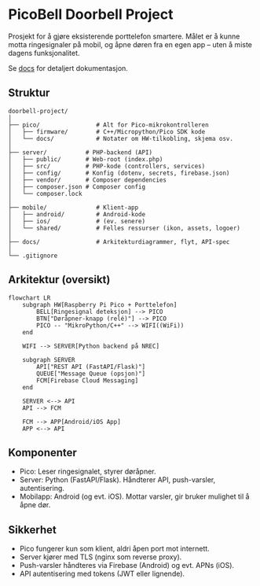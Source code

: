 # PicoBell Doorbell Project

Prosjekt for å gjøre eksisterende porttelefon smartere.   Målet er å kunne motta ringesignaler på mobil, og åpne døren fra en egen app – uten å miste dagens funksjonalitet.  

Se [docs](docs/) for detaljert dokumentasjon.

## Struktur

    doorbell-project/
    │
    ├── pico/                # Alt for Pico-mikrokontrolleren
    │   ├── firmware/        # C++/Micropython/Pico SDK kode
    │   └── docs/            # Notater om HW-tilkobling, skjema osv.
    │
    ├── server/           # PHP-backend (API)
    │   ├── public/       # Web-root (index.php)
    │   ├── src/          # PHP-kode (controllers, services)
    │   ├── config/       # Konfig (dotenv, secrets, firebase.json)
    │   ├── vendor/       # Composer dependencies
    │   ├── composer.json # Composer config
    │   └── composer.lock
    │
    ├── mobile/              # Klient-app
    │   ├── android/         # Android-kode
    │   ├── ios/             # (ev. senere)
    │   └── shared/          # Felles ressurser (ikon, assets, logoer)
    │
    ├── docs/                # Arkitekturdiagrammer, flyt, API-spec
    │
    └── .gitignore


## Arkitektur (oversikt)

```mermaid
flowchart LR
    subgraph HW[Raspberry Pi Pico + Porttelefon]
        BELL[Ringesignal deteksjon] --> PICO
        BTN["Døråpner-knapp (relé)"] --> PICO
        PICO -- "MikroPython/C++" --> WIFI((WiFi))
    end

    WIFI --> SERVER[Python backend på NREC]

    subgraph SERVER
        API["REST API (FastAPI/Flask)"]
        QUEUE["Message Queue (opsjon)"]
        FCM[Firebase Cloud Messaging]
    end

    SERVER <--> API
    API --> FCM

    FCM --> APP[Android/iOS App]
    APP <--> API
```

## Komponenter

* Pico: Leser ringesignalet, styrer døråpner.
* Server: Python (FastAPI/Flask). Håndterer API, push-varsler, autentisering.
* Mobilapp: Android (og evt. iOS). Mottar varsler, gir bruker mulighet til å åpne dør.

## Sikkerhet

* Pico fungerer kun som klient, aldri åpen port mot internett.
* Server kjører med TLS (nginx som reverse proxy).
* Push-varsler håndteres via Firebase (Android) og evt. APNs (iOS).
* API autentisering med tokens (JWT eller lignende).

